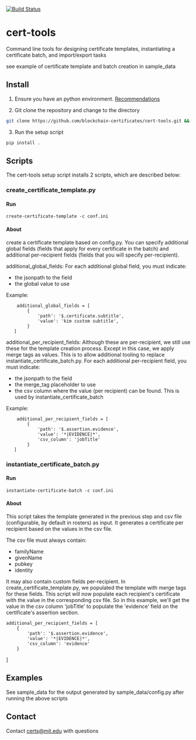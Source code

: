 [![Build Status](https://travis-ci.org/blockchain-certificates/cert-tools.svg?branch=master)](https://travis-ci.org/blockchain-certificates/cert-tools)

# cert-tools
Command line tools for designing certificate templates, instantiating a certificate batch, and import/export tasks

see example of certificate template and batch creation in sample_data 

## Install

1. Ensure you have an python environment. [Recommendations](https://github.com/blockchain-certificates/developer-common-docs/blob/master/virtualenv.md)

2. Git clone the repository and change to the directory

  ```bash
  git clone https://github.com/blockchain-certificates/cert-tools.git && cd cert-tools
  ```

3. Run the setup script

  ```bash
  pip install .
  ```

## Scripts

The cert-tools setup script installs 2 scripts, which are described below:


### create_certificate_template.py

#### Run

```
create-certificate-template -c conf.ini
```

#### About
create a certificate template based on config.py. You can specify additional global fields (fields that apply for every certificate in the batch) and additional per-recipient fields (fields that you will specify per-recipient).

additional_global_fields:  For each additional global field, you must indicate:

- the jsonpath to the field
- the global value to use

Example:

```
    additional_global_fields = [
        {
            'path': '$.certificate.subtitle',
            'value': 'kim custom subtitle',
        }
   ]
```

additional_per_recipient_fields: Although these are per-recipient, we still use these for the template creation process. Except in this case, we apply merge tags as values. This is to allow additional tooling to replace instantiate_certificate_batch.py. For each additional per-recipient field, you must indicate:

- the jsonpath to the field
- the merge_tag placeholder to use
- the csv column where the value (per recipient) can be found. This is used by instantiate_certificate_batch

Example:

```
    additional_per_recipient_fields = [
        {
            'path': '$.assertion.evidence',
            'value': '*|EVIDENCE|*',
            'csv_column': 'jobTitle'
        }
   ]
```
   
   
### instantiate_certificate_batch.py

#### Run
```
instantiate-certificate-batch -c conf.ini
```

#### About

This script takes the template generated in the previous step and csv file (configurable, by default in rosters) as input. It generates a certificate per recipient based on the values in the csv file.

The csv file must always contain:

- familyName
- givenName
- pubkey
- identity

It may also contain custom fields per-recipient. In create_certificate_template.py, we populated the template with merge tags for these fields. This script will now populate each recipient's certificate with the value in the corresponding csv file. So in this example, we'll get the value in the csv column 'jobTitle' to populate the 'evidence' field on the certificate's assertion section.

    additional_per_recipient_fields = [
        {
            'path': '$.assertion.evidence',
            'value': '*|EVIDENCE|*',
            'csv_column': 'evidence'
        }
   ]
   
   
## Examples

See sample_data for the output generated by sample_data/config.py after running the above scripts

## Contact

Contact [certs@mit.edu](mailto:certs@mit.edu) with questions
